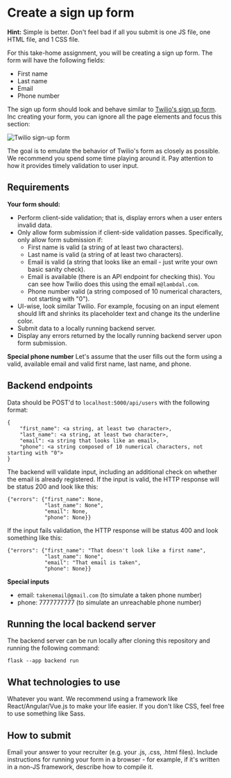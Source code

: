 # Create a sign up form 

**Hint:** Simple is better. Don't feel bad if all you submit is one JS file, one HTML file, and 1 CSS file.

For this take-home assignment, you will be creating a sign up form. The form will have the following fields:

- First name 
- Last name
- Email
- Phone number

The sign up form should look and behave similar to [Twilio's sign up form](https://www.twilio.com/try-twilio). Inc creating your form, you can ignore all the page elements and focus this section:

![Twilio sign-up form](https://i.imgur.com/eZERbKy.png)

The goal is to emulate the behavior of Twilio's form as closely as possible. We recommend you spend some time playing around it. Pay attention to how it provides timely validation to user input.

## Requirements

**Your form should:**
* Perform client-side validation; that is, display errors when a user enters invalid data.
* Only allow form submission if client-side validation passes. Specifically, only allow form submission if:
   * First name is valid (a string of at least two characters).
   * Last name is valid (a string of at least two characters).
   * Email is valid (a string that looks like an email - just write your own basic sanity check).
   * Email is available (there is an API endpoint for checking this). You can see how Twilio does this using the email `m@lambdal.com`.
   * Phone number valid (a string composed of 10 numerical characters, not starting with "0").
* UI-wise, look similar Twilio. For example, focusing on an input element should lift and shrinks its placeholder text and change its the underline color.
* Submit data to a locally running backend server.
* Display any errors returned by the locally running backend server upon form submission.


**Special phone number**
Let's assume that the user fills out the form using a valid, available email and valid first name, last name, and phone. 


## Backend endpoints

Data should be POST'd to `localhost:5000/api/users` with the following format:
```
{
    "first_name": <a string, at least two character>,
    "last_name": <a string, at least two character>,
    "email": <a string that looks like an email>,
    "phone": <a string composed of 10 numerical characters, not starting with "0">
}
```

The backend will validate input, including an additional check on whether the email is already registered. If the input is valid, the HTTP response will be status 200 and look like this:

```
{"errors": {"first_name": None,
            "last_name": None", 
            "email": None, 
            "phone": None}}
```

If the input fails validation, the HTTP response will be status 400 and look something like this:

```
{"errors": {"first_name": "That doesn't look like a first name", 
            "last_name": None", 
            "email": "That email is taken", 
            "phone": None}}
```

**Special inputs**
- email: `takenemail@gmail.com` (to simulate a taken phone number)
- phone: 7777777777 (to simulate an unreachable phone number)


## Running the local backend server
The backend server can be run locally after cloning this repository and running the following command:
```
flask --app backend run
```
## What technologies to use
Whatever you want. We recommend using a framework like React/Angular/Vue.js to make your life easier. If you don't like CSS, feel free to use something like Sass.

## How to submit
Email your answer to your recruiter (e.g. your .js, .css, .html files). Include instructions for running your form in a browser - for example, if it's written in a non-JS framework, describe how to compile it.

